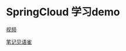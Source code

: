 # SpringCloud 学习demo

[视频](https://www.bilibili.com/video/BV1LQ4y127n4/?p=7&spm_id_from=pageDriver&vd_source=d6cb596d0a42c992e747c4f524381afb)

[笔记见语雀](https://www.yuque.com/silaixiangqu/acu8bg/gaf8raizlrb0ppvn)